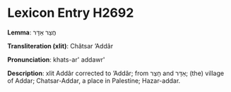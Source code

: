 # Lexicon Entry H2692

**Lemma**: חֲצַר אַדָּר

**Transliteration (xlit)**: Chătsar ʼAddâr

**Pronunciation**: khats-ar' addawr'

**Description**:
xlit Addâr corrected to ʼAddâr; from חָצֵר and אַדָּר; (the) village of Addar; Chatsar-Addar, a place in Palestine; Hazar-addar.
